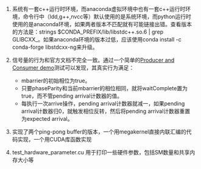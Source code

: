 1. 系统有一套c++运行时环境，而anaconda虚拟环境中也有一套c++运行时环境，命令行中（ldd,g++,nvcc等）默认使用的是系统环境，而python运行时使用的是anaconda环境，如果两者版本不匹配就有可能链接出错。查看版本的方法是：strings $CONDA_PREFIX/lib/libstdc++.so.6 | grep GLIBCXX_。如果anaconda环境的版本过低，应该使用conda install -c conda-forge libstdcxx-ng来升级。

2. 信号量的行为和官方文档不完全一致。通过一个简单的[Producer and Consumer demo](producer-consumer-demo.cu)测试可以发现，其真实行为满足：
    - mbarrier的初始相位为true。
    - 只要phaseParity和当前mbarrier的相位相同，就将waitComplete置为true，而不管pending arrival计数器的值。
    - 每执行一次arrive操作，pending arrival计数器就减一，如果pending arrival计数器归0，就触发相位反转，然后将pending arrival计数器重置为expected arrival。

3. 实现了两个ping-pong buffer的版本，一个用megakernel直接内联汇编的代码实现，一个用CUDA库函数实现

4. test_hardware_parameter.cu 用于打印一些硬件参数，包括SM数量和共享内存大小等